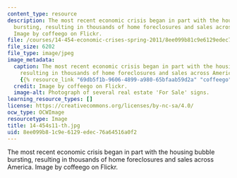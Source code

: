 ```yaml
---
content_type: resource
description: The most recent economic crisis began in part with the housing bubble
  bursting, resulting in thousands of home foreclosures and sales across America.
  Image by coffeego on Flickr.
file: /courses/14-454-economic-crises-spring-2011/8ee099b81c9e6129edec76a64516a0f2_14-454s11-th.jpg
file_size: 6202
file_type: image/jpeg
image_metadata:
  caption: The most recent economic crisis began in part with the housing bubble bursting,
    resulting in thousands of home foreclosures and sales across America. (Image by
    {{% resource_link "69db5f1b-9606-4899-a980-65bfaab59d2a" "coffeego" %}} on Flickr.)
  credit: Image by coffeego on Flickr.
  image-alt: Photograph of several real estate 'For Sale' signs.
learning_resource_types: []
license: https://creativecommons.org/licenses/by-nc-sa/4.0/
ocw_type: OCWImage
resourcetype: Image
title: 14-454s11-th.jpg
uid: 8ee099b8-1c9e-6129-edec-76a64516a0f2
---
```

The most recent economic crisis began in part with the housing bubble bursting, resulting in thousands of home foreclosures and sales across America. Image by coffeego on Flickr.